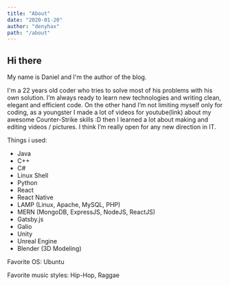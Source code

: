 ```yaml
---
title: "About"
date: "2020-01-20"
author: "denyhax"
path: "/about"
---
```


## Hi there

My name is Daniel and I'm the author of the blog.

I'm a 22 years old coder who tries to solve most of his problems with his own solution. I’m always ready to learn new technologies and writing clean, elegant and efficient code. On the other hand I’m not limiting myself only for coding, as a youngster I made a lot of videos for youtube(link) about my awesome Counter-Strike skills :D then I learned a lot about making and editing videos / pictures. I think I’m really open for any new direction in IT. 

Things i used:
 - Java
 - C++
 - C#
 - Linux Shell
 - Python
 - React
 - React Native
 - LAMP (Linux, Apache, MySQL, PHP) 
 - MERN (MongoDB, ExpressJS, NodeJS, ReactJS)
 - Gatsby.js
 - Galio
 - Unity
 - Unreal Engine
 - Blender (3D Modeling)

Favorite OS: Ubuntu

Favorite music styles: Hip-Hop, Raggae